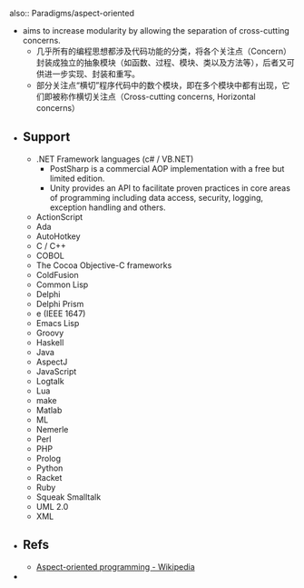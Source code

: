 also:: Paradigms/aspect-oriented

- aims to increase modularity by allowing the separation of cross-cutting concerns.
  - 几乎所有的编程思想都涉及代码功能的分类，将各个关注点（Concern）封装成独立的抽象模块（如函数、过程、模块、类以及方法等），后者又可供进一步实现、封装和重写。
  - 部分关注点“横切”程序代码中的数个模块，即在多个模块中都有出现，它们即被称作横切关注点（Cross-cutting concerns, Horizontal concerns）
- ## Support
  - .NET Framework languages (c\# / VB.NET)
    - PostSharp is a commercial AOP implementation with a free but limited edition.
    - Unity provides an API to facilitate proven practices in core areas of programming including data access, security, logging, exception handling and others.
  - ActionScript
  - Ada
  - AutoHotkey
  - C / C++
  - COBOL
  - The Cocoa Objective-C frameworks
  - ColdFusion
  - Common Lisp
  - Delphi
  - Delphi Prism
  - e (IEEE 1647)
  - Emacs Lisp
  - Groovy
  - Haskell
  - Java
  - AspectJ
  - JavaScript
  - Logtalk
  - Lua
  - make
  - Matlab
  - ML
  - Nemerle
  - Perl
  - PHP
  - Prolog
  - Python
  - Racket
  - Ruby
  - Squeak Smalltalk
  - UML 2.0
  - XML
- ## Refs
  - [Aspect-oriented programming - Wikipedia](https://en.wikipedia.org/wiki/Aspect-oriented_programming#Comparison_to_other_programming_paradigms)
-